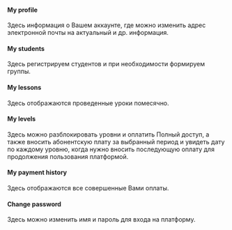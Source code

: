 #### My profile
Здесь информация о Вашем аккаунте, где можно изменить адрес электронной почты на актуальный и др. информация.

#### My students
Здесь регистрируем студентов и при необходимости формируем группы.

#### My lessons
Здесь отображаются проведенные уроки помесячно.

#### My levels
Здесь можно разблокировать уровни и оплатить Полный доступ, а также вносить абонентскую плату за выбранный период и увидеть дату по каждому уровню, когда нужно вносить последующую оплату для продолжения пользования платформой.

#### My payment history
Здесь отображаются все совершенные Вами оплаты.

#### Change password
Здесь можно изменить имя и пароль для входа на платформу.
